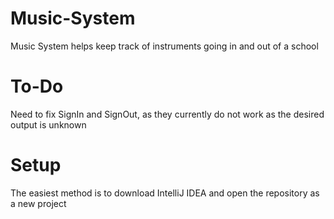 # Music-System
Music System helps keep track of instruments going in and out of a school

# To-Do
Need to fix SignIn and SignOut, as they currently do not work as the desired output is unknown

# Setup
The easiest method is to download IntelliJ IDEA and open the repository as a new project
